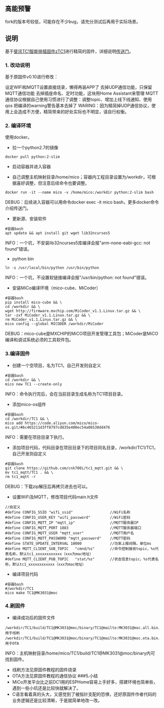 ## 高能预警 ##
fork的版本号较低，可能存在不少bug，请充分测试后再用于实际场景。

## 说明 ##
基于[斐讯TC1智能排插固件zTC1](https://github.com/a2633063/zTC1/tree/v0.10)进行精简的固件，详细说明[传送门](https://ljr.im/articles/fibonacci-tc1-firmware-lite/)。



### 1. 改动说明
基于原固件v0.10进行修改：

设定WIFI和MQTT设置直接烧录，懒得再装APP了
去掉UDP通信功能，只保留MQTT通信功能
去掉插座命名、定时功能，这块用Home Assistant来管理
MQTT通信协议根据自己使用习惯进行了调整：调整topic、增加上线下线通知、使用qos
把编译的warning警告基本去掉了
WARING：因为精简掉UDP通信协议，使用上会造成不方便，精简带来的好处实际也不明显，请自行权衡。

### 2. 编译环境
使用docker。

- 拉一个python2.7的镜像

`docker pull python:2-slim`

- 启动容器并进入容器

- 自己调整主机映射目录/home/mico；容器内工程目录设置为/workdir，可根据喜好调整，但注意后续命令也要调整。

```
docker run -it --name mico -v /home/mico:/workdir python:2-slim bash

```
DEBUG：后续进入容器可以用命令docker exec -it mico bash，更多docker命令介绍传送门。

- 更新源、安装软件

```
#容器bash
apt update && apt install git wget lib32ncurses5
```
INFO：一个坑，不安装lib32ncurses5库编译会报"arm-none-eabi-gcc: not found"错误。

- python bin

```
ln -s /usr/local/bin/python /usr/bin/python
```

INFO：一个坑，不设置软链接编译会报"/usr/bin/python: not found"错误。

- 安装MiCo编译环境（mico-cube、MiCoder）

```
#容器bash
pip install mico-cube && \
cd /workdir && \
wget http://firmware.mxchip.com/MiCoder_v1.1.Linux.tar.gz && \
tar -zxf MiCoder_v1.1.Linux.tar.gz && \
rm MiCoder_v1.1.Linux.tar.gz && \
mico config --global MICODER /workdir/MiCoder
```
DEBUG：mico-cube是MXCHIP的MiCO项目开发管理工具包；MiCoder是MiCO编译和调试系统必须的工具软件包。

### 3.编译固件

- 创建一个空项目，名为TC1，自己开发则自定义

```
#容器bash
cd /workdir && \
mico new TC1 --create-only
```
INFO：命令执行完后，会在当前目录生成名称为TC1项目目录。

- 添加mico-os组件

```
#容器bash
cd /workdir/TC1 && \
mico add https://code.aliyun.com/mico/mico-os.git/#6c465211d3ff8797cd835e400ec54a06530dd476
```
INFO：需要在项目目录下执行。

- 添加项目代码，代码目录在项目目录下的项目同名目录，/workdir/TC1/TC1，自己开发则自定义
```
#容器bash
git clone https://github.com/cnk700i/tc1_mqtt.git && \
mv tc1_mqtt/TC1 . && \
rm tc1_mqtt -r
```
DEBUG：下载zip解压后再拷贝进去也可以。

- 设置WiFi及MQTT，修改项目代码main.h文件

```
//自定义
#define CONFIG_SSID "wifi_ssid"                 //WiFi名称
#define CONFIG_USER_KEY "wifi_password"         //WiFi密码
#define CONFIG_MQTT_IP "mqtt_ip"                //MQTT服务器IP
#define CONFIG_MQTT_PORT 1883                   //MQTT服务器端口     
#define CONFIG_MQTT_USER "mqtt_user"            //MQTT用户名
#define CONFIG_MQTT_PASSWORD "mqtt_password"    //MQTT密码
#define STATE_UPDATE_INTERVAL 10000             //功率上报间隔，单位ms
#define MQTT_CLIENT_SUB_TOPIC   "cmnd/%s"       //命令控制接收topic，%s代表名称，默认tc1_xxxxxxxxxxxx（xxx为mac地址）
#define MQTT_CLIENT_PUB_TOPIC   "stat/%s"       //状态信息topic，%s代表名称，默认tc1_xxxxxxxxxxxx（xxx为mac地址）
```

- 编译项目代码

```
#容器bash
#/workdir/TC1
mico make TC1@MK3031@moc
```

### 4.刷固件
- 编译成功后的固件文件

```
/workdir/TC1/build/TC1@MK3031@moc/binary/TC1@mailto:MK3031@moc.all.bin，用于线刷
/workdir/TC1/build/TC1@MK3031@moc/binary/TC1@mailto:MK3031@moc.ota.bin，用于OTA
```

INFO：主机映射目录/home/mico/TC1/build/TC1@MK3031@moc/binary内可找到固件。

- 线刷方法见原固件教程的固件烧录
- OTA方法见原固件教程的通信协议
###5.小结
- MiCo开发平台比之前DC1用的ESPHome容易上手好多，搭建环境也简单些，遇到一些小坑还是比较快就解决了。
- C语言看着真的头大，又感觉到了被指针支配的恐惧，还好原固件作者代码的业务逻辑还是比较清晰，于是就简单地改一改。
